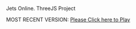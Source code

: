 Jets Online. ThreeJS Project

MOST RECENT VERSION: [Please Click here to Play](https://rawcdn.githack.com/alperenbutun/jets-online/48915ee/index.html)
